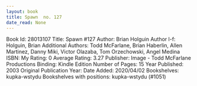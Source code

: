 ```yaml
---
layout: book
title: Spawn  no. 127
date_read: None
---
```


Book Id: 28013107
Title: Spawn #127
Author: Brian Holguin
Author l-f: Holguin, Brian
Additional Authors: Todd McFarlane, Brian Haberlin, Allen Martinez, Danny Miki, Victor Olazaba, Tom Orzechowski, Angel  Medina
ISBN: 
My Rating: 0
Average Rating: 3.27
Publisher: Image - Todd McFarlane Productions
Binding: Kindle Edition
Number of Pages: 15
Year Published: 2003
Original Publication Year: 
Date Added: 2020/04/02
Bookshelves: kupka-wstydu
Bookshelves with positions: kupka-wstydu (#1051)

